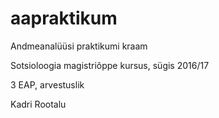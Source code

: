 # aapraktikum
Andmeanalüüsi praktikumi kraam

Sotsioloogia magistriõppe kursus, sügis 2016/17

3 EAP, arvestuslik

Kadri Rootalu
